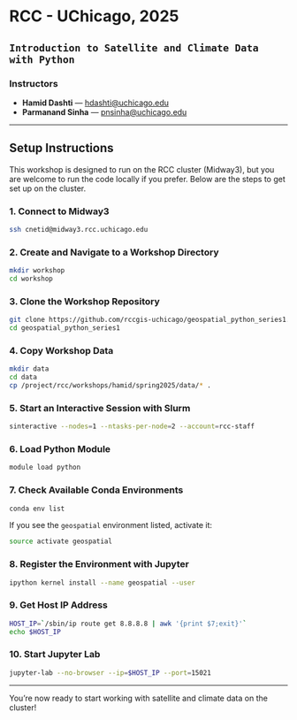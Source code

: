 # RCC - UChicago, 2025

## `Introduction to Satellite and Climate Data with Python`

### Instructors

- **Hamid Dashti** — hdashti@uchicago.edu  
- **Parmanand Sinha** — pnsinha@uchicago.edu

---

## Setup Instructions

This workshop is designed to run on the RCC cluster (Midway3), but you are welcome to run the code locally if you prefer. Below are the steps to get set up on the cluster.

### 1. Connect to Midway3
```bash
ssh cnetid@midway3.rcc.uchicago.edu
```

### 2. Create and Navigate to a Workshop Directory
```bash
mkdir workshop
cd workshop
```

### 3. Clone the Workshop Repository
```bash
git clone https://github.com/rccgis-uchicago/geospatial_python_series1.git
cd geospatial_python_series1
```

### 4. Copy Workshop Data
```bash
mkdir data
cd data
cp /project/rcc/workshops/hamid/spring2025/data/* .
```

### 5. Start an Interactive Session with Slurm
```bash
sinteractive --nodes=1 --ntasks-per-node=2 --account=rcc-staff
```

### 6. Load Python Module
```bash
module load python
```

### 7. Check Available Conda Environments
```bash
conda env list
```

If you see the `geospatial` environment listed, activate it:
```bash
source activate geospatial
```

### 8. Register the Environment with Jupyter
```bash
ipython kernel install --name geospatial --user
```

### 9. Get Host IP Address
```bash
HOST_IP=`/sbin/ip route get 8.8.8.8 | awk '{print $7;exit}'`
echo $HOST_IP
```

### 10. Start Jupyter Lab
```bash
jupyter-lab --no-browser --ip=$HOST_IP --port=15021
```

---

You’re now ready to start working with satellite and climate data on the cluster!
